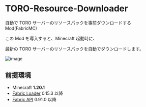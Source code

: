 # TORO-Resource-Downloader

自動で TORO サーバーのリソースパックを事前ダウンロードする Mod(FabricMC)

この Mod を導入すると、Minecraft 起動時に、

最新の TORO サーバーのリソースパックを自動でダウンロードします。

![image](https://github.com/TORO-Server/TORO-Resource-Downloader/assets/77374813/fcf92db7-81e5-4c37-8fa4-c7cc10db3a13)

## 前提環境

- Minecraft **1.20.1**
- [Fabric Loader](https://fabricmc.net/use/installer/) 0.15.3 以降
- [Fabric API](https://www.curseforge.com/minecraft/mc-mods/fabric-api) 0.91.0 以降
